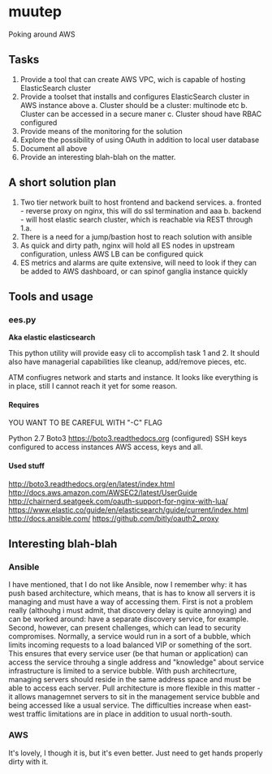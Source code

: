 # muutep

Poking around AWS

## Tasks

1. Provide a tool that can create AWS VPC, wich is capable of hosting ElasticSearch cluster
2. Provide a toolset that installs and configures ElasticSearch cluster in AWS instance above
  a. Cluster should be a cluster: multinode etc
  b. Cluster can be accessed in a secure maner
  c. Cluster shoud have RBAC configured
3. Provide means of the monitoring for the solution
4. Explore the possibility of using OAuth in addition to local user database
5. Document all above
6. Provide an interesting blah-blah on the matter.

## A short solution plan

1. Two tier network built to host frontend and backend services.
  a. fronted - reverse proxy on nginx, this will do ssl termination and aaa
  b. backend - will host elastic search cluster, which is reachable via REST through 1.a.
2. There is a need for a jump/bastion host to reach solution with ansible
3. As quick and dirty path, nginx will hold all ES nodes in upstream configuration, unless AWS LB can be configured quick
4. ES metrics and alarms are quite extensive, will need to look if they can be added to AWS dashboard, or can spinof ganglia instance quickly


## Tools and usage

### ees.py

**Aka elastic elasticsearch**

This python utility will provide easy cli to accomplish task 1 and 2. It should also have managerial capabilities like cleanup, add/remove pieces, etc.

ATM confiugres network and starts and instance. It looks like everything is in place, still I cannot reach it yet for some reason.

#### Requires

YOU WANT TO BE CAREFUL WITH "-C" FLAG

Python 2.7
Boto3 https://boto3.readthedocs.org (configured)
SSH keys configured to access instances
AWS access, keys and all.


#### Used stuff

http://boto3.readthedocs.org/en/latest/index.html
http://docs.aws.amazon.com/AWSEC2/latest/UserGuide
http://chairnerd.seatgeek.com/oauth-support-for-nginx-with-lua/
https://www.elastic.co/guide/en/elasticsearch/guide/current/index.html
http://docs.ansible.com/
https://github.com/bitly/oauth2_proxy

## Interesting blah-blah

### Ansible

I have mentioned, that I do not like Ansible, now I remember why: it has push based architecture, which means, that is has to know all servers it is managing and must have a way of accessing them. First is not a problem really (althouhg i must admit, that discovery delay is quite annoying) and can be worked around: have a separate discovery service, for example. Second, however, can present challenges, which can lead to security compromises. Normally, a service would run in a sort of a bubble, which limits incoming requests to a load balanced VIP or something of the sort. This ensures that every service user (be that human or application) can access the service throuhg a single address and "knowledge" about service infrastructure is limited to a service bubble. With push architecrture, managing servers should reside in the same address space and must be able to access each server. Pull architecture is more flexible in this matter - it allows managemnet servers to sit in the management service bubble and being accessed like a usual service. The difficulties increase when east-west traffic limitations are in place in addition to usual north-south.

### AWS 

It's lovely, I though it is, but it's even better. Just need to get hands properly dirty with it.


